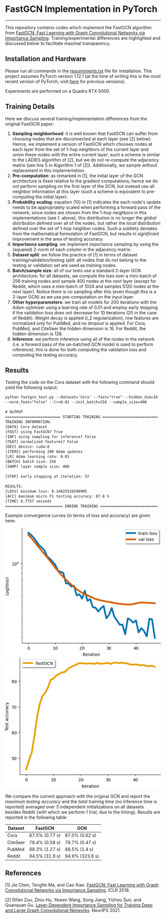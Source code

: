 # FastGCN Implementation in PyTorch
---

This repository contains codes which implement the FastGCN algorithm from [FastGCN: Fast Learning with Graph Convolutional Networks via Importance Sampling](https://arxiv.org/abs/1801.10247). Training/experimental differences are highlighted and discussed below to facilitate maximal transparency.


## Installation and Hardware

Please run all commands in the [requirements.txt](requirements.txt) file for installation. This project assumes PyTorch version 1.12.1 (at the time of writing this is the most recent version of PyTorch; visit [here](https://pytorch.org/get-started/previous-versions/) for previous versions).

Experiments are performed on a Quadro RTX 5000.

## Training Details

Here we discuss several training/implementation differences from the original FastGCN paper:

1. **Sampling neighborhood**: it is well known that FastGCN can suffer from choosing nodes that are disconnected at each layer (see [2] below). Hence, we implement a version of FastGCN which chooses nodes at each layer from the set of 1-hop neighbors of the current layer and union these nodes with the entire current layer; such a scheme is similar to the LADIES algorithm of [2], but we do not re-compute the adjacency matrix (see line 5 in Algorithm 1 of [2]). Additionally, we sample _without_ replacement in this implementation.
2. **Pre-computation**: as remarked in [1], the initial layer of the GCN architecture is fixed relative to the gradient computations; hence we do _not_ perform sampling on the first layer of the GCN, but instead use all neighbor information at this layer (such a scheme is equivalent to pre-computing the initial layer).
3. **Probability scaling**: equation (10) in [1] indicates the each node's update needs to be appropriately scaled when performing a forward pass of the network; since nodes are chosen from the 1-hop neighbors in this implementations (see 1. above), this distribution is no longer the _global_ distribution defined over all of the nodes, but rather the _local_ distribution defined over the set of 1-hop neighbor nodes. Such a subtlety deviates from the mathematical formulation of FastGCN, but results in _significant_ improvement in the area of testing accuracy.
4. **Importance sampling**: we implement importance sampling by using the (squared) 2-norm of each column in the adjacency matrix.
5. **Dataset split**: we follow the practice of [1] in terms of dataset training/validation/testing split: all nodes that do not belong to the testing or validation set are used as training nodes.
6. **Batch/sample size**: all of our tests use a standard 2-layer GCN architecture; for all datasets, we compute the loss over a mini-batch of 256 training nodes and sample 400 nodes at the next layer (except for Reddit, which uses a mini-batch of 1024 and samples 5120 nodes at the next layer). Notice there is no sampling after this (even though this is a 2-layer GCN) as we use pre-computation on the input layer.
7. **Other hyperparameters**: we train all models for 200 iterations with the Adam optimizer using a learning rate of 0.01 and employ early stopping if the validation loss does not decrease for 10 iterations (20 in the case of Reddit). Weight decay is applied (l_2 regularization), row features are normalized only for PubMed, and no dropout is applied. For Cora, PubMed, and CiteSeer the hidden dimension is 16. For Reddit, the hidden dimension is 128.
8. **Inference**: we perform inference using all of the nodes in the network (i.e. a forward pass of the un-batched GCN model is used to perform inference); this is done for both computing the validation loss and computing the testing accuracy.

## Results

Testing the code on the Cora dataset with the following command should yield the following output:

```
python fastgcn_test.py --dataset='Cora' --fast="true" --hidden_dim=16 --norm_feat="false" --lr=0.01 --init_batch=256 --sample_size=400

# OUTPUT
========================= STARTING TRAINING =========================
TRAINING INFORMATION:
[DATA] Cora dataset
[FAST] using FastGCN? True
[INF] using sampling for inference? False
[FEAT] normalized features? False
[DEV] device: cuda:0
[ITERS] performing 200 Adam updates
[LR] Adam learning rate: 0.01
[BATCH] batch size: 256
[SAMP] layer sample size: 400

[STOP] early stopping at iteration: 57

RESULTS:
[LOSS] minimum loss: 0.14825539290905
[ACC] maximum micro F1 testing accuracy: 87.8 %
[TIME] 0.7757 seconds
========================== ENDING TRAINING ==========================
```

Example convergence curves (in terms of loss and accuracy) are given here:

![Loss curves](results/Cora_train_loss.png)
![Accuracy curve](results/Cora_testing_accuracy.png)

We compare the current approach with the original GCN and report the _maximum testing accuracy_ and the _total_ training time (no inference time is reported) averaged over 3 independent initializations on all datasets besides Reddit (with which we perform 1 trial, due to the timing). Results are reported in the following table:

| Dataset | FastGCN | GCN |
| --- | --- | --- |
| Cora | 87.5% (0.77 s) | 87.0% (0.62 s) |
| CiteSeer | 78.4% (0.58 s) | 78.7% (0.47 s) |
| PubMed | 88.3% (1.27 s) | 88.5% (1.4 s) |
| Reddit | 94.5% (31.9 s) | 94.9% (323.6 s) |

## References

[1] Jie Chen, Tengfei Ma, and Cao Xiao. [FastGCN: Fast Learning with Graph Convolutional Networks via Importance Sampling](https://arxiv.org/abs/1801.10247). ICLR 2018.

[2] Difan Zou, Ziniu Hu, Yewen Wang, Song Jiang, Yizhou Sun, and Quanquan Gu. [Layer-Dependent Importance Sampling for Training Deep and Large Graph Convolutional Networks](https://proceedings.neurips.cc/paper/2019/file/91ba4a4478a66bee9812b0804b6f9d1b-Paper.pdf). NeurIPS 2021.